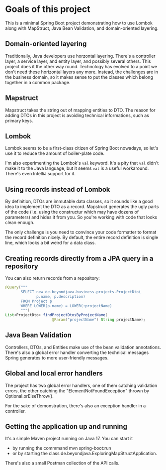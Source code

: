 # Goals of this project

This is a minimal Spring Boot project demonstrating how to use Lombok along with MapStruct, Java Bean Validation,
and domain-oriented layering.

## Domain-oriented layering
Traditionally, Java developers use horzontal layering. There's a controller layer, a service layer, and entity layer,
and possibly several others. This project does it the other way round. Technology has evolved to a point we don't
need these horizontal layers any more. Instead, the challenges are in the business domain, so it makes sense to put
the classes which belong together in a common package.

## Mapstruct
Mapstruct takes the string out of mapping entities to DTO. The reason for adding DTOs in this project is avoiding
technical informations, such as primary keys.

## Lombok
Lombok seems to be a first-class citizen of Spring Boot nowadays, so let's use it to reduce the amount of boiler-plate code.

I'm also experimenting the Lombok's `val` keyword. It's a pity that `val` didn't make it to the Java language,
but it seems `val` is a useful workaround. There's even IntelliJ support for it.

## Using records instead of Lombok
By definition, DTOs are immutable data classes, so it sounds like a good idea to implement the DTO as a record. Mapstruct
generates the ugly parts of the code (i.e. using the constructur which may have dozens of parameters)
and hides it from you. So you're working with code that looks clean enough.

The only challenge is you need to convince your code formatter to format the record definition nicely. By default,
the entire record definition is single line, which looks a bit weird for a data class.

## Creating records directly from a JPA query in a repository
You can also return records from a repository:
```java
@Query("""
       SELECT new de.beyondjava.business.projects.ProjectDto(
              p.name, p.description)
       FROM Project p
       WHERE LOWER(p.name) = LOWER(:projectName)
       """)
List<ProjectDto> findProjectDtosByProjectName(
                     @Param("projectName") String projectName);
```

## Java Bean Validation
Controllers, DTOs, and Entities make use of the bean validation annotations. There's also a global error handler
converting the technical messages Spring generates to more user-friendly messages.

## Global and local error handlers
The project has two global error handlers, one of them catching validation errors, the other catching the 
"ElementNotFoundException" thrown by Optional.orElseThrow().

For the sake of demonstration, there's also an exception handler in a controller.

## Getting the application up and running
It's a simple Maven project running on Java 17. You can start it
- by running the commmand mvn spring-boot:run
- or by starting the class de.beyondjava.ExploringMapStructApplication.

There's also a small Postman collection of the API calls.